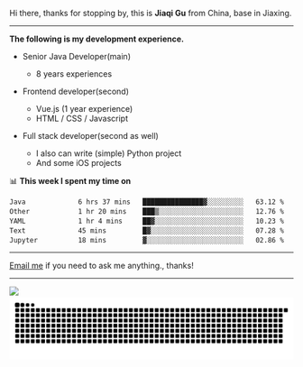Hi there, thanks for stopping by, this is **Jiaqi Gu** from China, base in Jiaxing.

---

**The following is my development experience.**

- Senior Java Developer(main)
  - 8 years experiences

- Frontend developer(second)
  - Vue.js (1 year experience)
  - HTML / CSS / Javascript
  
- Full stack developer(second as well)
  - I also can write (simple) Python project
  - And some iOS projects

📊 **This week I spent my time on**
<!--START_SECTION:waka-->

```txt
Java             6 hrs 37 mins   ███████████████▓░░░░░░░░░   63.12 %
Other            1 hr 20 mins    ███▒░░░░░░░░░░░░░░░░░░░░░   12.76 %
YAML             1 hr 4 mins     ██▓░░░░░░░░░░░░░░░░░░░░░░   10.23 %
Text             45 mins         █▓░░░░░░░░░░░░░░░░░░░░░░░   07.28 %
Jupyter          18 mins         ▓░░░░░░░░░░░░░░░░░░░░░░░░   02.86 %
```

<!--END_SECTION:waka-->

---

[Email me](mailto:htk2klwgr@mozmail.com?subject=Hiring_from_GitHub) if you need to ask me anything., thanks!

---

![]( https://visitor-badge.glitch.me/badge?page_id=githubgujiaqi)
![]( https://github.com/droid-Q/droid-Q/raw/output/github-contribution-grid-snake.svg#gh-dark-mode-only)
